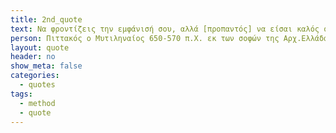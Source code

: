 ```yaml
---
title: 2nd_quote
text: Να φροντίζεις την εμφάνισή σου, αλλά [προπαντός] να είσαι καλός στη δουλεία σου
person: Πιττακός ο Μυτιληναίος 650-570 π.Χ. εκ των σοφών της Αρχ.Ελλάδας
layout: quote
header: no
show_meta: false
categories:
  - quotes
tags:
  - method
  - quote
---
```


